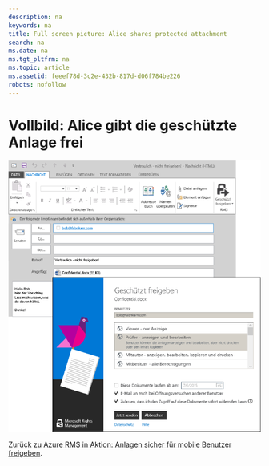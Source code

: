 ```yaml
---
description: na
keywords: na
title: Full screen picture: Alice shares protected attachment
search: na
ms.date: na
ms.tgt_pltfrm: na
ms.topic: article
ms.assetid: feeef78d-3c2e-432b-817d-d06f784be226
robots: nofollow
---
```

# Vollbild: Alice gibt die gesch&#252;tzte Anlage frei
![](../Image/AzRMS_StoryboardEmaill1.PNG)

Zurück zu [Azure RMS in Aktion: Anlagen sicher für mobile Benutzer freigeben](http://technet.microsoft.com/library/jj585026.aspx).

